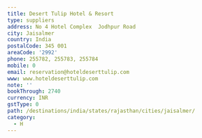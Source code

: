 ```yaml
---
title: Desert Tulip Hotel & Resort
type: suppliers
address: No 4 Hotel Complex  Jodhpur Road
city: Jaisalmer
country: India
postalCode: 345 001
areaCode: '2992'
phone: 255782, 255783, 255784
mobile: 0
email: reservation@hoteldeserttulip.com
www: www.hoteldeserttulip.com
note: ''
bookThrough: 2740
currency: INR
gstType: 0
path: /destinations/india/states/rajasthan/cities/jaisalmer/
category:
  - H
---
```


